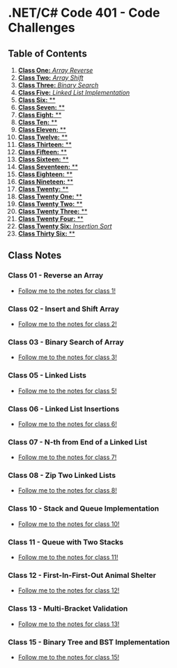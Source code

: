 # .NET/C# Code 401 - Code Challenges

## Table of Contents

1. [__Class One:__ *Array Reverse*]()
1. [__Class Two:__ *Array Shift*]()
1. [__Class Three:__ *Binary Search*]()
1. [__Class Five:__ *Linked List Implementation*]()
1. [__Class Six:__ **]()
1. [__Class Seven:__ **]()
1. [__Class Eight:__ **]()
1. [__Class Ten:__ **]()
1. [__Class Eleven:__ **]()
1. [__Class Twelve:__ **]()
1. [__Class Thirteen:__ **]()
1. [__Class Fifteen:__ **]()
1. [__Class Sixteen:__ **]()
1. [__Class Seventeen:__ **]()
1. [__Class Eighteen:__ **]()
1. [__Class Nineteen:__ **]()
1. [__Class Twenty:__ **]()
1. [__Class Twenty One:__ **]()
1. [__Class Twenty Two:__ **]()
1. [__Class Twenty Three:__ **]()
1. [__Class Twenty Four:__ **]()
1. [__Class Twenty Six:__ *Insertion Sort*]()
1. [__Class Thirty Six:__ **]()


## Class Notes

### **Class 01 - Reverse an Array**

- [Follow me to the notes for class 1!](array-reverse.md)

### **Class 02 - Insert and Shift Array**

- [Follow me to the notes for class 2!](arrayShift.md)

### **Class 03 - Binary Search of Array**

- [Follow me to the notes for class 3!](binarySearch.md)

### **Class 05 - Linked Lists**

- [Follow me to the notes for class 5!](linkedList.md)

### **Class 06 - Linked List Insertions**

- [Follow me to the notes for class 6!]()

### **Class 07 - N-th from End of a Linked List**

- [Follow me to the notes for class 7!]()

### **Class 08 - Zip Two Linked Lists**

- [Follow me to the notes for class 8!]()

### **Class 10 - Stack and Queue Implementation**

- [Follow me to the notes for class 10!]()

### **Class 11 - Queue with Two Stacks**

- [Follow me to the notes for class 11!]()

### **Class 12 - First-In-First-Out Animal Shelter**

- [Follow me to the notes for class 12!]()

### **Class 13 - Multi-Bracket Validation**

- [Follow me to the notes for class 13!]()

### **Class 15 - Binary Tree and BST Implementation**

- [Follow me to the notes for class 15!]()





